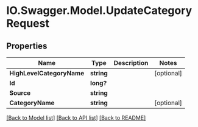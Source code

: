 # IO.Swagger.Model.UpdateCategoryRequest
## Properties

Name | Type | Description | Notes
------------ | ------------- | ------------- | -------------
**HighLevelCategoryName** | **string** |  | [optional] 
**Id** | **long?** |  | 
**Source** | **string** |  | 
**CategoryName** | **string** |  | [optional] 

[[Back to Model list]](../README.md#documentation-for-models) [[Back to API list]](../README.md#documentation-for-api-endpoints) [[Back to README]](../README.md)

